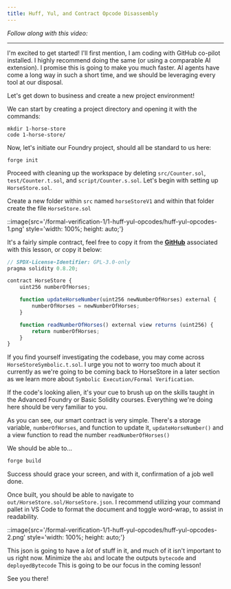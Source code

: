 ```yaml
---
title: Huff, Yul, and Contract Opcode Disassembly
---
```


_Follow along with this video:_

---

I'm excited to get started! I'll first mention, I am coding with GitHub co-pilot installed. I highly recommend doing the same (or using a comparable AI extension). I promise this is going to make you much faster. AI agents have come a long way in such a short time, and we should be leveraging every tool at our disposal.

Let's get down to business and create a new project environment!

We can start by creating a project directory and opening it with the commands:

```
mkdir 1-horse-store
code 1-horse-store/
```

Now, let's initiate our Foundry project, should all be standard to us here:

```
forge init
```

Proceed with cleaning up the workspace by deleting `src/Counter.sol`, `test/Counter.t.sol`, and `script/Counter.s.sol`. Let's begin with setting up `HorseStore.sol`.

Create a new folder within `src` named `horseStoreV1` and within that folder create the file `HorseStore.sol`

::image{src='/formal-verification-1/1-huff-yul-opcodes/huff-yul-opcodes-1.png' style='width: 100%; height: auto;'}

It's a fairly simple contract, feel free to copy it from the [**GitHub**](https://github.com/Cyfrin/1-horse-store-s23/blob/main/src/horseStoreV1/HorseStore.sol) associated with this lesson, or copy it below:

```js
// SPDX-License-Identifier: GPL-3.0-only
pragma solidity 0.8.20;

contract HorseStore {
    uint256 numberOfHorses;

    function updateHorseNumber(uint256 newNumberOfHorses) external {
        numberOfHorses = newNumberOfHorses;
    }

    function readNumberOfHorses() external view returns (uint256) {
        return numberOfHorses;
    }
}
```

If you find yourself investigating the codebase, you may come across `HorseStoreSymbolic.t.sol`. I urge you not to worry too much about it currently as we're going to be coming back to HorseStore in a later section as we learn more about `Symbolic Execution/Formal Verification`.

If the code's looking alien, it's your cue to brush up on the skills taught in the Advanced Foundry or Basic Solidity courses. Everything we're doing here should be very familiar to you.

As you can see, our smart contract is very simple. There's a storage variable, `numberOfHorses`, and function to update it, `updateHorseNumber()` and a view function to read the number `readNumberOfHorses()`

We should be able to...

```bash
forge build
```

Success should grace your screen, and with it, confirmation of a job well done.

Once built, you should be able to navigate to `out/HorseStore.sol/HorseStore.json`. I recommend utilizing your command pallet in VS Code to format the document and toggle word-wrap, to assist in readability.

::image{src='/formal-verification-1/1-huff-yul-opcodes/huff-yul-opcodes-2.png' style='width: 100%; height: auto;'}

This json is going to have a _lot_ of stuff in it, and much of it isn't important to us right now. Minimize the `abi` and locate the outputs `bytecode` and `deployedBytecode` This is going to be our focus in the coming lesson!

See you there!

